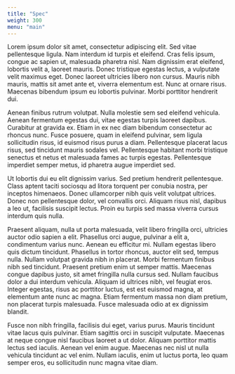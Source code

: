 ```yaml
---
title: "Spec"
weight: 300
menu: "main"
---
```


Lorem ipsum dolor sit amet, consectetur adipiscing elit. Sed vitae pellentesque
ligula. Nam interdum id turpis et eleifend. Cras felis ipsum, congue ac sapien
ut, malesuada pharetra nisl. Nam dignissim erat eleifend, lobortis velit a,
laoreet mauris. Donec tristique egestas lectus, a vulputate velit maximus eget.
Donec laoreet ultricies libero non cursus. Mauris nibh mauris, mattis sit amet
ante et, viverra elementum est. Nunc at ornare risus. Maecenas bibendum ipsum
eu lobortis pulvinar. Morbi porttitor hendrerit dui.

Aenean finibus rutrum volutpat. Nulla molestie sem sed eleifend vehicula.
Aenean fermentum egestas dui, vitae egestas turpis laoreet dapibus. Curabitur
at gravida ex. Etiam in ex nec diam bibendum consectetur ac rhoncus nunc. Fusce
posuere, quam in eleifend pulvinar, sem ligula sollicitudin risus, id euismod
risus purus a diam. Pellentesque placerat lacus risus, sed tincidunt mauris
sodales vel. Pellentesque habitant morbi tristique senectus et netus et
malesuada fames ac turpis egestas. Pellentesque imperdiet semper metus, id
pharetra augue imperdiet sed.

Ut lobortis dui eu elit dignissim varius. Sed pretium hendrerit pellentesque.
Class aptent taciti sociosqu ad litora torquent per conubia nostra, per
inceptos himenaeos. Donec ullamcorper nibh quis velit volutpat ultrices. Donec
non pellentesque dolor, vel convallis orci. Aliquam risus nisl, dapibus a leo
ut, facilisis suscipit lectus. Proin eu turpis sed massa viverra cursus
interdum quis nulla.

Praesent aliquam, nulla ut porta malesuada, velit libero fringilla orci,
ultricies auctor odio sapien a elit. Phasellus orci augue, pulvinar a elit a,
condimentum varius nunc. Aenean eu efficitur mi. Nullam egestas libero quis
dictum tincidunt. Phasellus in tortor rhoncus, auctor elit sed, tempus nulla.
Nullam volutpat gravida nibh in placerat. Morbi fermentum finibus nibh sed
tincidunt. Praesent pretium enim ut semper mattis. Maecenas congue dapibus
justo, sit amet fringilla nulla cursus sed. Nullam faucibus dolor a dui
interdum vehicula. Aliquam id ultrices nibh, vel feugiat eros. Integer egestas,
risus ac porttitor luctus, est est euismod magna, at elementum ante nunc ac
magna. Etiam fermentum massa non diam pretium, non placerat turpis malesuada.
Fusce malesuada odio at ex dignissim blandit.

Fusce non nibh fringilla, facilisis dui eget, varius purus. Mauris tincidunt
vitae lacus quis pulvinar. Etiam sagittis orci in suscipit vulputate. Maecenas
at neque congue nisl faucibus laoreet a ut dolor. Aliquam porttitor mattis
lectus sed iaculis. Aenean vel enim augue. Maecenas nec nisl ut nulla vehicula
tincidunt ac vel enim. Nullam iaculis, enim ut luctus porta, leo quam semper
eros, eu sollicitudin nunc magna vitae diam.

